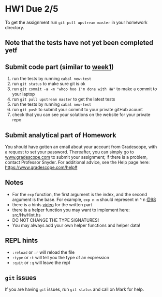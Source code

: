 # HW1 Due 2/5

To get the assignment run ```git pull upstream master``` in your homework directory.

## Note that the tests have not yet been completed yetf

## Submit code part (similar to [week1](../week1))
1. run the tests by running ```cabal new-test``` 
1. run ```git status``` to make sure git is ok
1. run ```git commit -a -m "whoo hoo I'm done with HW"``` to make a commit to your laptop
1. run ```git pull upstream master``` to get the latest tests
1. run the tests by running ```cabal new-test``` 
1. run ```git push``` to submit your commit to your private gitHub acount
1. check that you can see your solutions on the website for your private repo

## Submit analytical part of Homework

You should have gotten an email about your account from Gradescope, with a request to set your password. Thereafter, you can simply go to www.gradescope.com to submit your assignment; if there is a problem, contact Professor Snyder. For additional advice, see the Help page here:  https://www.gradescope.com/help#

## Notes
* For the `exp` function, the first argument is the index, and the second argument is the base. For example, `exp n m` should represent m ^ n [@98](https://piazza.com/class/jr9fgrf7efv7j0?cid=98)
* there is a hints [video](https://www.youtube.com/watch?v=EsR8xLJOEn4) for the written part
* there is a helper function you may want to implement here: src/HwHint.hs
* DO NOT CHANGE THE TYPE SIGNATURES!
* You may always add your own helper functions and helper data!

## REPL hints
* `:reload` or `:r` will reload the file
* `:type` or `:t` will tell you the type of an expression
* `:quit` or `:q` will leave the repl

## ```git``` issues
If you are having ```git``` issues, run ```git status``` and call on Mark for help.
